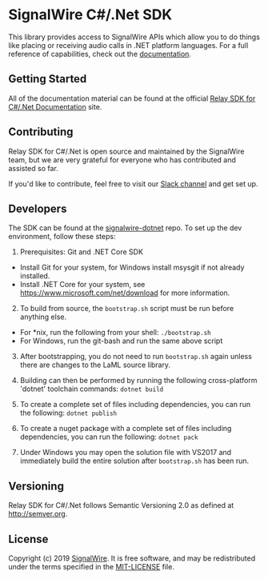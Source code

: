 # SignalWire C#/.Net SDK

This library provides access to SignalWire APIs which allow you to do things like placing or receiving audio calls in .NET platform languages. For a full reference of capabilities, check out the [documentation](https://docs.signalwire.com/topics/relay-sdk-dotnet).

## Getting Started

All of the documentation material can be found at the official [Relay SDK for C#/.Net Documentation](https://docs.signalwire.com/topics/relay-sdk-dotnet) site.

## Contributing

Relay SDK for C#/.Net is open source and maintained by the SignalWire team, but we are very grateful for everyone who has contributed and assisted so far.

If you'd like to contribute, feel free to visit our [Slack channel](https://signalwire.community/) and get set up.

## Developers

The SDK can be found at the [signalwire-dotnet](https://github.com/signalwire/signalwire-dotnet) repo. To set up the dev environment, follow these steps:

1. Prerequisites: Git and .NET Core SDK
 * Install Git for your system, for Windows install msysgit if not already installed.
 * Install .NET Core for your system, see https://www.microsoft.com/net/download for more information.

2. To build from source, the `bootstrap.sh` script must be run before anything else.
 * For *nix, run the following from your shell: `./bootstrap.sh`
 * For Windows, run the git-bash and run the same above script

3. After bootstrapping, you do not need to run `bootstrap.sh` again unless there are changes to the LaML source library.

4. Building can then be performed by running the following cross-platform 'dotnet' toolchain commands: `dotnet build`

5. To create a complete set of files including dependencies, you can run the following: `dotnet publish`

6. To create a nuget package with a complete set of files including dependencies, you can run the following: `dotnet pack`

7. Under Windows you may open the solution file with VS2017 and immediately build the entire solution after `bootstrap.sh` has been run.

## Versioning

Relay SDK for C#/.Net follows Semantic Versioning 2.0 as defined at <http://semver.org>.

## License

Copyright (c) 2019 [SignalWire](http://signalwire.com). It is free software, and may be redistributed under the terms specified in the [MIT-LICENSE](https://github.com/signalwire/signalwire-dotnet/blob/master/LICENSE) file.


